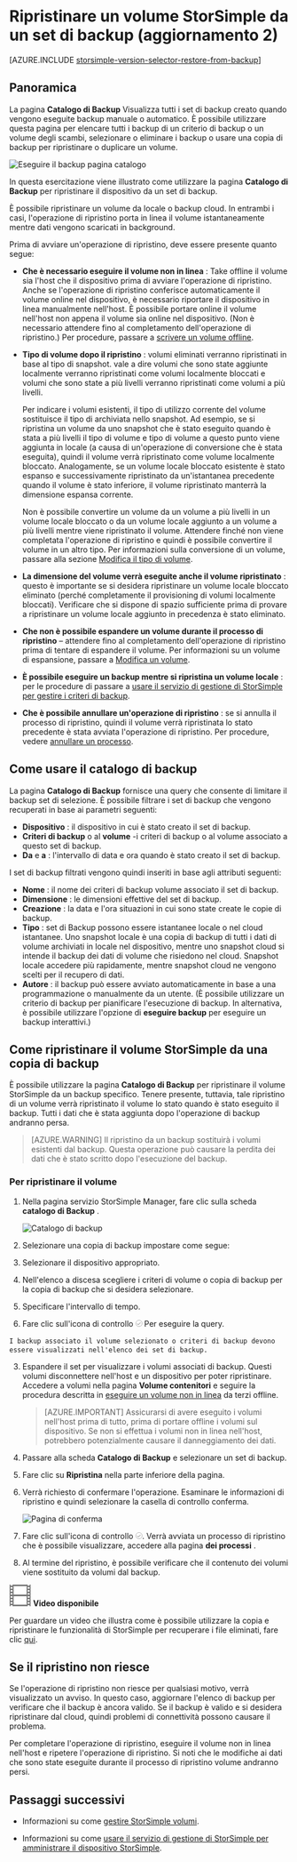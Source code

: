 <properties 
   pageTitle="Ripristinare un volume StorSimple da un backup | Microsoft Azure"
   description="In questo articolo viene spiegato come utilizzare la pagina di catalogo di Backup del servizio di gestione di StorSimple per ripristinare un volume StorSimple da un set di backup."
   services="storsimple"
   documentationCenter="NA"
   authors="SharS"
   manager="carmonm"
   editor="" />
<tags 
   ms.service="storsimple"
   ms.devlang="NA"
   ms.topic="article"
   ms.tgt_pltfrm="NA"
   ms.workload="TBD"
   ms.date="04/26/2016"
   ms.author="v-sharos" />

# <a name="restore-a-storsimple-volume-from-a-backup-set-update-2"></a>Ripristinare un volume StorSimple da un set di backup (aggiornamento 2)

[AZURE.INCLUDE [storsimple-version-selector-restore-from-backup](../../includes/storsimple-version-selector-restore-from-backup.md)]

## <a name="overview"></a>Panoramica

La pagina **Catalogo di Backup** Visualizza tutti i set di backup creato quando vengono eseguite backup manuale o automatico. È possibile utilizzare questa pagina per elencare tutti i backup di un criterio di backup o un volume degli scambi, selezionare o eliminare i backup o usare una copia di backup per ripristinare o duplicare un volume.

 ![Eseguire il backup pagina catalogo](./media/storsimple-restore-from-backup-set-u2/restore.png)

In questa esercitazione viene illustrato come utilizzare la pagina **Catalogo di Backup** per ripristinare il dispositivo da un set di backup.

È possibile ripristinare un volume da locale o backup cloud. In entrambi i casi, l'operazione di ripristino porta in linea il volume istantaneamente mentre dati vengono scaricati in background. 

Prima di avviare un'operazione di ripristino, deve essere presente quanto segue:

- **Che è necessario eseguire il volume non in linea** : Take offline il volume sia l'host che il dispositivo prima di avviare l'operazione di ripristino. Anche se l'operazione di ripristino conferisce automaticamente il volume online nel dispositivo, è necessario riportare il dispositivo in linea manualmente nell'host. È possibile portare online il volume nell'host non appena il volume sia online nel dispositivo. (Non è necessario attendere fino al completamento dell'operazione di ripristino.) Per procedure, passare a [scrivere un volume offline](storsimple-manage-volumes-u2.md#take-a-volume-offline).

- **Tipo di volume dopo il ripristino** : volumi eliminati verranno ripristinati in base al tipo di snapshot. vale a dire volumi che sono state aggiunte localmente verranno ripristinati come volumi localmente bloccati e volumi che sono state a più livelli verranno ripristinati come volumi a più livelli.

    Per indicare i volumi esistenti, il tipo di utilizzo corrente del volume sostituisce il tipo di archiviata nello snapshot. Ad esempio, se si ripristina un volume da uno snapshot che è stato eseguito quando è stata a più livelli il tipo di volume e tipo di volume a questo punto viene aggiunta in locale (a causa di un'operazione di conversione che è stata eseguita), quindi il volume verrà ripristinato come volume localmente bloccato. Analogamente, se un volume locale bloccato esistente è stato espanso e successivamente ripristinato da un'istantanea precedente quando il volume è stato inferiore, il volume ripristinato manterrà la dimensione espansa corrente.

    Non è possibile convertire un volume da un volume a più livelli in un volume locale bloccato o da un volume locale aggiunto a un volume a più livelli mentre viene ripristinato il volume. Attendere finché non viene completata l'operazione di ripristino e quindi è possibile convertire il volume in un altro tipo. Per informazioni sulla conversione di un volume, passare alla sezione [Modifica il tipo di volume](storsimple-manage-volumes-u2.md#change-the-volume-type). 

- **La dimensione del volume verrà eseguite anche il volume ripristinato** : questo è importante se si desidera ripristinare un volume locale bloccato eliminato (perché completamente il provisioning di volumi localmente bloccati). Verificare che si dispone di spazio sufficiente prima di provare a ripristinare un volume locale aggiunto in precedenza è stato eliminato. 

- **Che non è possibile espandere un volume durante il processo di ripristino** – attendere fino al completamento dell'operazione di ripristino prima di tentare di espandere il volume. Per informazioni su un volume di espansione, passare a [Modifica un volume](storsimple-manage-volumes-u2.md#modify-a-volume).

- **È possibile eseguire un backup mentre si ripristina un volume locale** : per le procedure di passare a [usare il servizio di gestione di StorSimple per gestire i criteri di backup](storsimple-manage-backup-policies.md).

- **Che è possibile annullare un'operazione di ripristino** : se si annulla il processo di ripristino, quindi il volume verrà ripristinata lo stato precedente è stata avviata l'operazione di ripristino. Per procedure, vedere [annullare un processo](storsimple-manage-jobs-u2.md#cancel-a-job).

## <a name="how-to-use-the-backup-catalog"></a>Come usare il catalogo di backup

La pagina **Catalogo di Backup** fornisce una query che consente di limitare il backup set di selezione. È possibile filtrare i set di backup che vengono recuperati in base ai parametri seguenti:

- **Dispositivo** : il dispositivo in cui è stato creato il set di backup.
- **Criteri di backup** o al **volume** -i criteri di backup o al volume associato a questo set di backup.
- **Da** e **a** : l'intervallo di data e ora quando è stato creato il set di backup.

I set di backup filtrati vengono quindi inseriti in base agli attributi seguenti:

- **Nome** : il nome dei criteri di backup volume associato il set di backup.
- **Dimensione** : le dimensioni effettive del set di backup.
- **Creazione** : la data e l'ora situazioni in cui sono state create le copie di backup. 
- **Tipo** : set di Backup possono essere istantanee locale o nel cloud istantanee. Uno snapshot locale è una copia di backup di tutti i dati di volume archiviati in locale nel dispositivo, mentre uno snapshot cloud si intende il backup dei dati di volume che risiedono nel cloud. Snapshot locale accedere più rapidamente, mentre snapshot cloud ne vengono scelti per il recupero di dati.
- **Autore** : il backup può essere avviato automaticamente in base a una programmazione o manualmente da un utente. (È possibile utilizzare un criterio di backup per pianificare l'esecuzione di backup. In alternativa, è possibile utilizzare l'opzione di **eseguire backup** per eseguire un backup interattivi.)

## <a name="how-to-restore-your-storsimple-volume-from-a-backup"></a>Come ripristinare il volume StorSimple da una copia di backup

È possibile utilizzare la pagina **Catalogo di Backup** per ripristinare il volume StorSimple da un backup specifico. Tenere presente, tuttavia, tale ripristino di un volume verrà ripristinato il volume lo stato quando è stato eseguito il backup. Tutti i dati che è stata aggiunta dopo l'operazione di backup andranno persa.

> [AZURE.WARNING] Il ripristino da un backup sostituirà i volumi esistenti dal backup. Questa operazione può causare la perdita dei dati che è stato scritto dopo l'esecuzione del backup.

### <a name="to-restore-your-volume"></a>Per ripristinare il volume

1. Nella pagina servizio StorSimple Manager, fare clic sulla scheda **catalogo di Backup** .

    ![Catalogo di backup](./media/storsimple-restore-from-backup-set-u2/restore.png)

2. Selezionare una copia di backup impostare come segue:
  1. Selezionare il dispositivo appropriato.
  2. Nell'elenco a discesa scegliere i criteri di volume o copia di backup per la copia di backup che si desidera selezionare.
  3. Specificare l'intervallo di tempo.
  4. Fare clic sull'icona di controllo ![Selezionare l'icona](./media/storsimple-restore-from-backup-set-u2/HCS_CheckIcon.png) Per eseguire la query.
 
    I backup associato il volume selezionato o criteri di backup devono essere visualizzati nell'elenco dei set di backup.

3. Espandere il set per visualizzare i volumi associati di backup. Questi volumi disconnettere nell'host e un dispositivo per poter ripristinare. Accedere a volumi nella pagina **Volume contenitori** e seguire la procedura descritta in [eseguire un volume non in linea](storsimple-manage-volumes-u2.md#take-a-volume-offline) da terzi offline.

    > [AZURE.IMPORTANT] Assicurarsi di avere eseguito i volumi nell'host prima di tutto, prima di portare offline i volumi sul dispositivo. Se non si effettua i volumi non in linea nell'host, potrebbero potenzialmente causare il danneggiamento dei dati.

4. Passare alla scheda **Catalogo di Backup** e selezionare un set di backup.

5. Fare clic su **Ripristina** nella parte inferiore della pagina.

6. Verrà richiesto di confermare l'operazione. Esaminare le informazioni di ripristino e quindi selezionare la casella di controllo conferma.

    ![Pagina di conferma](./media/storsimple-restore-from-backup-set-u2/ConfirmRestore.png)

7. Fare clic sull'icona di controllo ![selezionare icona](./media/storsimple-restore-from-backup-set-u2/HCS_CheckIcon.png). Verrà avviata un processo di ripristino che è possibile visualizzare, accedere alla pagina **dei processi** . 

8. Al termine del ripristino, è possibile verificare che il contenuto dei volumi viene sostituito da volumi dal backup.

![Video disponibile](./media/storsimple-restore-from-backup-set-u2/Video_icon.png) **Video disponibile**

Per guardare un video che illustra come è possibile utilizzare la copia e ripristinare le funzionalità di StorSimple per recuperare i file eliminati, fare clic [qui](https://azure.microsoft.com/documentation/videos/storsimple-recover-deleted-files-with-storsimple/).

## <a name="if-the-restore-fails"></a>Se il ripristino non riesce

Se l'operazione di ripristino non riesce per qualsiasi motivo, verrà visualizzato un avviso. In questo caso, aggiornare l'elenco di backup per verificare che il backup è ancora valido. Se il backup è valido e si desidera ripristinare dal cloud, quindi problemi di connettività possono causare il problema. 

Per completare l'operazione di ripristino, eseguire il volume non in linea nell'host e ripetere l'operazione di ripristino. Si noti che le modifiche ai dati che sono state eseguite durante il processo di ripristino volume andranno persi.

## <a name="next-steps"></a>Passaggi successivi

- Informazioni su come [gestire StorSimple volumi](storsimple-manage-volumes-u2.md).

- Informazioni su come [usare il servizio di gestione di StorSimple per amministrare il dispositivo StorSimple](storsimple-manager-service-administration.md).
